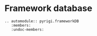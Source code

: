 # Framework database

```{eval-rst}
.. automodule:: pyrigi.frameworkDB
   :members:
   :undoc-members:
```